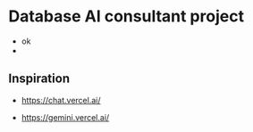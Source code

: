 # Database AI consultant project
- ok
-
## Inspiration

- https://chat.vercel.ai/

- https://gemini.vercel.ai/